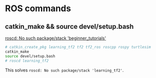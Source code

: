# ROS commands

## catkin_make && source devel/setup.bash
[roscd: No such package/stack 'beginner_tutorials'](https://answers.ros.org/question/65003/roscd-no-such-packagestack-beginner_tutorials/)
```sh
# catkin_create_pkg learning_tf2 tf2 tf2_ros roscpp rospy turtlesim
catkin_make
source devel/setup.bash
# roscd learning_tf2
```
This solves `roscd: No such package/stack 'learning_tf2'`.
